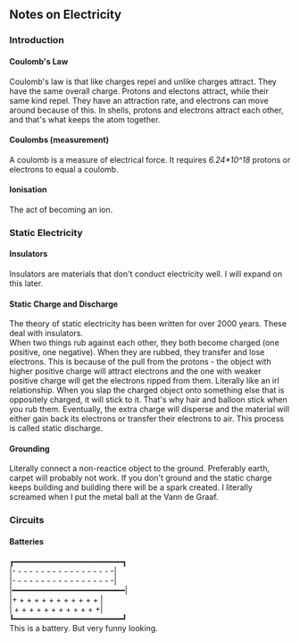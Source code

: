 <body>
  <h2>Notes on Electricity</h2>
  <h3>Introduction</h3>
  <h4>Coulomb's Law</h4>
  <p>Coulomb's law is that like charges repel and unlike charges attract. They have the same overall charge. Protons and electons attract, while their same kind repel. They have an attraction rate, and electrons can move around because of this. In shells, protons and electrons attract each other, and that's what keeps the atom together. 
  </p>
  <h4>Coulombs (measurement)</h4>
  <p>A coulomb is a measure of electrical force. It requires <var>6.24*10^18</var> protons or electrons to equal a coulomb.</p>
  <h4>Ionisation</h4>
  <p>The act of becoming an ion.</p>
  <h3>Static Electricity</h3>
  <h4>Insulators</h4>
  <p>Insulators are materials that don't conduct electricity well. I will expand on this later.</p>
  <h4>Static Charge and Discharge</h4>
  <p>The theory of static electricity has been written for over 2000 years. These deal with insulators. <br>When two things rub against each other, they both become charged (one positive, one negative). When they are rubbed, they transfer and lose electrons. This is because of the pull from the protons - the object with higher positive charge will attract electrons and the one with weaker positive charge will get the electrons ripped from them. Literally like an irl relationship. When you slap the charged object onto something else that is oppositely charged, it will stick to it. That's why hair and balloon stick when you rub them. Eventually, the extra charge will disperse and the material will either gain back its electrons or transfer their electrons to air. This process is called static discharge.</p>
  <h4>Grounding</h4>
  <p>Literally connect a non-reactice object to the ground. Preferably earth, carpet will probably not work. If you don't ground and the static charge keeps building and building there will be a spark created. I literally screamed when I put the metal ball at the Vann de Graaf.</p>
  <h3>Circuits</h3>
  <h4>Batteries</h4>
  <p>┏━━━━━━━━━━━━━━━━━━━━━━━┓<br>|- - - - - - - - - - - - - - - - - -|<br>|- - - - - - - - - - - - - - - - - -|<br>|━━━━━━━━━━━━━━━━━━━━━━━━|<br>|+ + + + + + + + + + + +  |<br>|  + + + + + + + + + + + +|<br>┗━━━━━━━━━━━━━━━━━━━━━━━┛<br>This is a battery. But very funny looking. </p>
</body>
